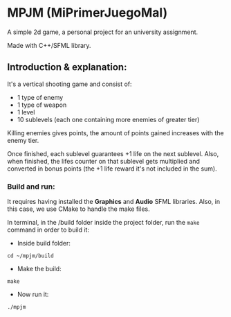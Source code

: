 # MPJM (MiPrimerJuegoMal)

A simple 2d game, a personal project for an university assignment.

Made with C++/SFML library.

## Introduction & explanation:

It's a vertical shooting game and consist of:

- 1 type of enemy
- 1 type of weapon
- 1 level
- 10 sublevels (each one containing more enemies of greater tier)

Killing enemies gives points, the amount of points gained increases with the enemy tier.

Once finished, each sublevel guarantees +1 life on the next sublevel. Also, when finished, the lifes counter on that sublevel gets multiplied and converted in bonus points (the +1 life reward it's not included in the sum).

### Build and run:

It requires having installed the **Graphics** and **Audio** SFML libraries. Also, in this case, we use CMake to handle the make files.

In terminal, in the /build folder inside the project folder, run the `make` command in order to build it:

- Inside build folder:
```
cd ~/mpjm/build
```
- Make the build:
```
make
```
- Now run it:
```
./mpjm
```
